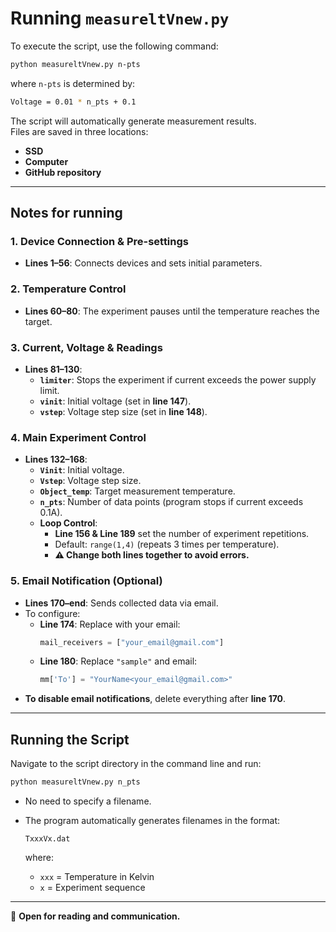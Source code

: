 # Running `measureltVnew.py`

To execute the script, use the following command:

```sh
python measureltVnew.py n-pts
```

where `n-pts` is determined by:

```sh
Voltage = 0.01 * n_pts + 0.1
```

The script will automatically generate measurement results.  
Files are saved in three locations:
- **SSD**
- **Computer**
- **GitHub repository**

---

## Notes for running

### 1. Device Connection & Pre-settings
- **Lines 1–56**: Connects devices and sets initial parameters.

### 2. Temperature Control
- **Lines 60–80**: The experiment pauses until the temperature reaches the target.

### 3. Current, Voltage & Readings
- **Lines 81–130**:  
  - **`limiter`**: Stops the experiment if current exceeds the power supply limit.  
  - **`vinit`**: Initial voltage (set in **line 147**).  
  - **`vstep`**: Voltage step size (set in **line 148**).  

### 4. Main Experiment Control
- **Lines 132–168**:
  - **`Vinit`**: Initial voltage.  
  - **`Vstep`**: Voltage step size.  
  - **`Object_temp`**: Target measurement temperature.  
  - **`n_pts`**: Number of data points (program stops if current exceeds 0.1A).  
  - **Loop Control**:  
    - **Line 156 & Line 189** set the number of experiment repetitions.  
    - Default: `range(1,4)` (repeats 3 times per temperature).  
    - **⚠️ Change both lines together to avoid errors.**  

### 5. Email Notification (Optional)
- **Lines 170–end**: Sends collected data via email.  
- To configure:
  - **Line 174**: Replace with your email:
    ```python
    mail_receivers = ["your_email@gmail.com"]
    ```
  - **Line 180**: Replace `"sample"` and email:
    ```python
    mm['To'] = "YourName<your_email@gmail.com>"
    ```
- **To disable email notifications**, delete everything after **line 170**.  

---

## Running the Script
Navigate to the script directory in the command line and run:

```sh
python measureltVnew.py n_pts
```

- No need to specify a filename.
- The program automatically generates filenames in the format:

  ```
  TxxxVx.dat
  ```

  where:
  - `xxx` = Temperature in Kelvin  
  - `x` = Experiment sequence  

---

📖 **Open for reading and communication.**
